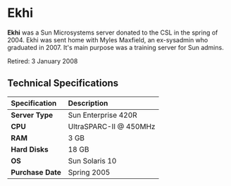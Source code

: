 # Ekhi

**Ekhi** was a Sun Microsystems server donated to the CSL in the spring of 2004. Ekhi was sent home with Myles Maxfield, an ex-sysadmin who graduated in 2007. It's main purpose was a training server for Sun admins.

Retired: 3 January 2008

## Technical Specifications

| Specification | Description |
| :--- | :--- |
| **Server Type** | Sun Enterprise 420R |
| **CPU** | UltraSPARC-II @ 450MHz |
| **RAM** | 3 GB |
| **Hard Disks** | 18 GB |
| **OS** | Sun Solaris 10 |
| **Purchase Date** | Spring 2005 |

